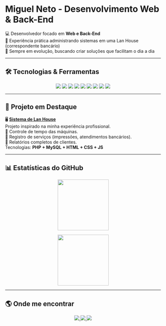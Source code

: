 # Miguel Neto - Desenvolvimento Web & Back-End
 
💻 Desenvolvedor focado em **Web e Back-End**  
🏦 Experiência prática administrando sistemas em uma Lan House (correspondente bancário)  
🚀 Sempre em evolução, buscando criar soluções que facilitam o dia a dia  

---

## 🛠️ Tecnologias & Ferramentas  

<p align="center">
  <img src="https://img.shields.io/badge/HTML5-E34F26?style=for-the-badge&logo=html5&logoColor=white" />
  <img src="https://img.shields.io/badge/CSS3-1572B6?style=for-the-badge&logo=css3&logoColor=white" />
  <img src="https://img.shields.io/badge/JavaScript-F7DF1E?style=for-the-badge&logo=javascript&logoColor=black" />
  <img src="https://img.shields.io/badge/Node.js-339933?style=for-the-badge&logo=nodedotjs&logoColor=white" />
  <img src="https://img.shields.io/badge/PHP-777BB4?style=for-the-badge&logo=php&logoColor=white" />
  <img src="https://img.shields.io/badge/MySQL-4479A1?style=for-the-badge&logo=mysql&logoColor=white" />
  <img src="https://img.shields.io/badge/Python-3776AB?style=for-the-badge&logo=python&logoColor=white" />
  <img src="https://img.shields.io/badge/Java-007396?style=for-the-badge&logo=java&logoColor=white" />
  <img src="https://img.shields.io/badge/C++-00599C?style=for-the-badge&logo=c%2B%2B&logoColor=white" />
</p>

---

## 📌 Projeto em Destaque  

🖥️ **[Sistema de Lan House](#)**  
Projeto inspirado na minha experiência profissional.  
🔹 Controle de tempo das máquinas.  
🔹 Registro de serviços (impressões, atendimentos bancários).  
🔹 Relatórios completos de clientes.  
Tecnologias: **PHP + MySQL + HTML + CSS + JS** 

---

## 📊 Estatísticas do GitHub  

<p align="center">
  <img src="https://github-readme-stats.vercel.app/api?username=MigueljNeto&show_icons=true&theme=radical" height="165"/>
</p>
<p align="center">
  <img src="https://github-readme-stats.vercel.app/api/top-langs/?username=MigueljNeto&layout=compact&theme=radical" height="165"/>
</p>


---

## 🌎 Onde me encontrar  

<p align="center">
  <a href="https://www.linkedin.com/in/miguel-neto-2807b2298/">
    <img src="https://img.shields.io/badge/LinkedIn-0077B5?style=for-the-badge&logo=linkedin&logoColor=white"/>
  </a>
  <a href="mailto:migueljpcneto@gmail.com">
    <img src="https://img.shields.io/badge/Gmail-D14836?style=for-the-badge&logo=gmail&logoColor=white"/>
  </a>
  <a href="https://instagram.com/https://www.instagram.com/miguel.jneto">
    <img src="https://img.shields.io/badge/Instagram-E4405F?style=for-the-badge&logo=instagram&logoColor=white"/>
  </a>
</p>
